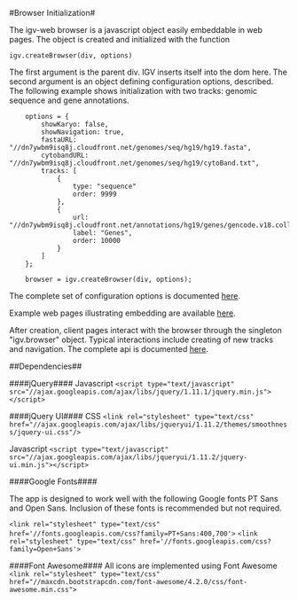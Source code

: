 <!-- Note: This document is written in "markdown".  Please respect the markdown conventions (http://daringfireball.net/projects/markdown/) when editig. -->


#Browser Initialization#

The igv-web browser is a javascript object easily embeddable in web pages.  The object is created and initialized with the function

    igv.createBrowser(div, options)

The first argument is the parent div. IGV  inserts itself into the dom here. The second argument is an object
defining  configuration options, described.  The following example shows initialization with two tracks:  genomic sequence and gene annotations.

        options = {
            showKaryo: false,
            showNavigation: true,
            fastaURL: "//dn7ywbm9isq8j.cloudfront.net/genomes/seq/hg19/hg19.fasta",
            cytobandURL: "//dn7ywbm9isq8j.cloudfront.net/genomes/seq/hg19/cytoBand.txt",
            tracks: [
                {
                    type: "sequence"
                    order: 9999
                },
                {
                    url: "//dn7ywbm9isq8j.cloudfront.net/annotations/hg19/genes/gencode.v18.collapsed.bed",
                    label: "Genes",
                    order: 10000
                }
            ]
        };

        browser = igv.createBrowser(div, options);

The complete set of configuration options is documented [here](configuration.html).

Example web pages illustrating embedding are available [here](//igv.org/web/examples).

After creation, client pages interact with the browser through the singleton "igv.browser" object.  Typical interactions include
creating of new tracks and navigation.  The complete api is documented [here](api.html).


##Dependencies##

####jQuery####
Javascript
`<script type="text/javascript" src="//ajax.googleapis.com/ajax/libs/jquery/1.11.1/jquery.min.js"></script>`

####jQuery UI####
CSS
`<link rel="stylesheet" type="text/css" href="//ajax.googleapis.com/ajax/libs/jqueryui/1.11.2/themes/smoothness/jquery-ui.css"/>`

Javascript
`<script type="text/javascript" src="//ajax.googleapis.com/ajax/libs/jqueryui/1.11.2/jquery-ui.min.js"></script>`

####Google Fonts####

The app is designed to work well with the following Google fonts PT Sans and Open Sans.  Inclusion of these fonts
is recommended but not required.

`<link rel="stylesheet" type="text/css" href='//fonts.googleapis.com/css?family=PT+Sans:400,700'>`
`<link rel="stylesheet" type="text/css" href='//fonts.googleapis.com/css?family=Open+Sans'>`

####Font Awesome####
All icons are implemented using Font Awesome
`<link rel="stylesheet" type="text/css" href="//maxcdn.bootstrapcdn.com/font-awesome/4.2.0/css/font-awesome.min.css">`


